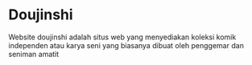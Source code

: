 # Doujinshi
Website doujinshi adalah situs web yang menyediakan koleksi komik independen atau karya seni yang biasanya dibuat oleh penggemar dan seniman amatit

